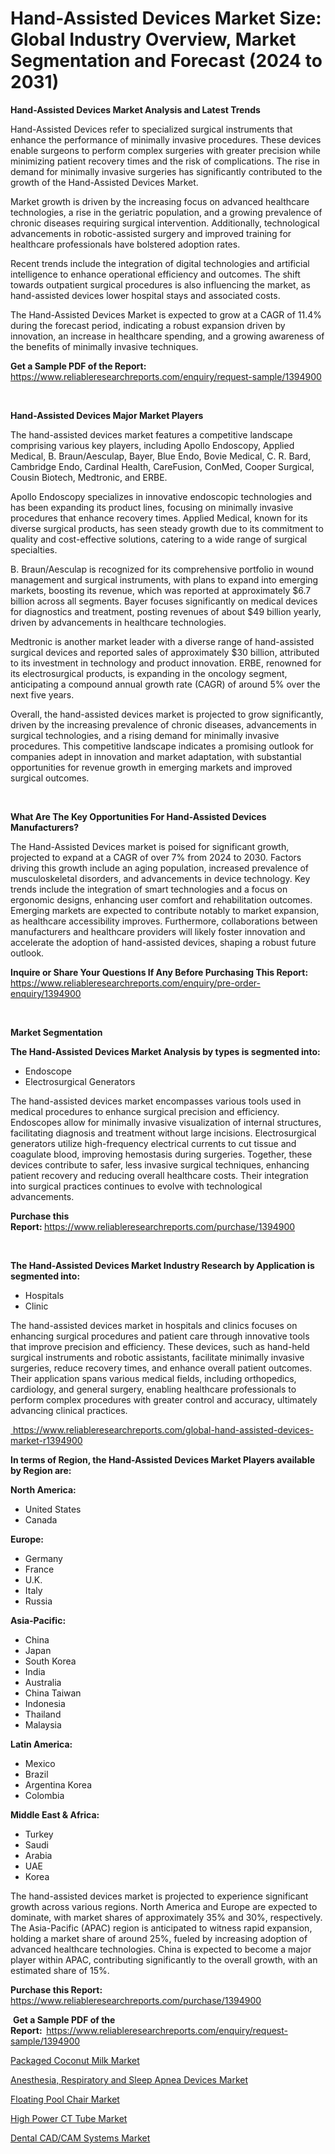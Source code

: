 <p><h1>Hand-Assisted Devices Market Size: Global Industry Overview, Market Segmentation and Forecast (2024 to 2031)</h1></p><p><strong>Hand-Assisted Devices Market Analysis and Latest Trends</strong></p>
<p><p>Hand-Assisted Devices refer to specialized surgical instruments that enhance the performance of minimally invasive procedures. These devices enable surgeons to perform complex surgeries with greater precision while minimizing patient recovery times and the risk of complications. The rise in demand for minimally invasive surgeries has significantly contributed to the growth of the Hand-Assisted Devices Market. </p><p>Market growth is driven by the increasing focus on advanced healthcare technologies, a rise in the geriatric population, and a growing prevalence of chronic diseases requiring surgical intervention. Additionally, technological advancements in robotic-assisted surgery and improved training for healthcare professionals have bolstered adoption rates. </p><p>Recent trends include the integration of digital technologies and artificial intelligence to enhance operational efficiency and outcomes. The shift towards outpatient surgical procedures is also influencing the market, as hand-assisted devices lower hospital stays and associated costs. </p><p>The Hand-Assisted Devices Market is expected to grow at a CAGR of 11.4% during the forecast period, indicating a robust expansion driven by innovation, an increase in healthcare spending, and a growing awareness of the benefits of minimally invasive techniques.</p></p>
<p><strong>Get a Sample PDF of the Report:&nbsp;</strong> <a href="https://www.reliableresearchreports.com/enquiry/request-sample/1394900?utm_campaign=37&utm_medium=2&utm_source=Github&utm_content=ia&utm_term=05122024&utm_id=hand-assisted-devices">https://www.reliableresearchreports.com/enquiry/request-sample/1394900</a></p>
<p>&nbsp;</p>
<p><strong>Hand-Assisted Devices Major Market Players</strong></p>
<p><p>The hand-assisted devices market features a competitive landscape comprising various key players, including Apollo Endoscopy, Applied Medical, B. Braun/Aesculap, Bayer, Blue Endo, Bovie Medical, C. R. Bard, Cambridge Endo, Cardinal Health, CareFusion, ConMed, Cooper Surgical, Cousin Biotech, Medtronic, and ERBE.</p><p>Apollo Endoscopy specializes in innovative endoscopic technologies and has been expanding its product lines, focusing on minimally invasive procedures that enhance recovery times. Applied Medical, known for its diverse surgical products, has seen steady growth due to its commitment to quality and cost-effective solutions, catering to a wide range of surgical specialties.</p><p>B. Braun/Aesculap is recognized for its comprehensive portfolio in wound management and surgical instruments, with plans to expand into emerging markets, boosting its revenue, which was reported at approximately $6.7 billion across all segments. Bayer focuses significantly on medical devices for diagnostics and treatment, posting revenues of about $49 billion yearly, driven by advancements in healthcare technologies.</p><p>Medtronic is another market leader with a diverse range of hand-assisted surgical devices and reported sales of approximately $30 billion, attributed to its investment in technology and product innovation. ERBE, renowned for its electrosurgical products, is expanding in the oncology segment, anticipating a compound annual growth rate (CAGR) of around 5% over the next five years.</p><p>Overall, the hand-assisted devices market is projected to grow significantly, driven by the increasing prevalence of chronic diseases, advancements in surgical technologies, and a rising demand for minimally invasive procedures. This competitive landscape indicates a promising outlook for companies adept in innovation and market adaptation, with substantial opportunities for revenue growth in emerging markets and improved surgical outcomes.</p></p>
<p>&nbsp;</p>
<p><strong>What Are The Key Opportunities For Hand-Assisted Devices Manufacturers?</strong></p>
<p><p>The Hand-Assisted Devices market is poised for significant growth, projected to expand at a CAGR of over 7% from 2024 to 2030. Factors driving this growth include an aging population, increased prevalence of musculoskeletal disorders, and advancements in device technology. Key trends include the integration of smart technologies and a focus on ergonomic designs, enhancing user comfort and rehabilitation outcomes. Emerging markets are expected to contribute notably to market expansion, as healthcare accessibility improves. Furthermore, collaborations between manufacturers and healthcare providers will likely foster innovation and accelerate the adoption of hand-assisted devices, shaping a robust future outlook.</p></p>
<p><strong>Inquire or Share Your Questions If Any Before Purchasing This Report:</strong> <a href="https://www.reliableresearchreports.com/enquiry/pre-order-enquiry/1394900?utm_campaign=37&utm_medium=2&utm_source=Github&utm_content=ia&utm_term=05122024&utm_id=hand-assisted-devices">https://www.reliableresearchreports.com/enquiry/pre-order-enquiry/1394900</a></p>
<p>&nbsp;</p>
<p><strong>Market Segmentation</strong></p>
<p><strong>The Hand-Assisted Devices Market Analysis by types is segmented into:</strong></p>
<p><ul><li>Endoscope</li><li>Electrosurgical Generators</li></ul></p>
<p><p>The hand-assisted devices market encompasses various tools used in medical procedures to enhance surgical precision and efficiency. Endoscopes allow for minimally invasive visualization of internal structures, facilitating diagnosis and treatment without large incisions. Electrosurgical generators utilize high-frequency electrical currents to cut tissue and coagulate blood, improving hemostasis during surgeries. Together, these devices contribute to safer, less invasive surgical techniques, enhancing patient recovery and reducing overall healthcare costs. Their integration into surgical practices continues to evolve with technological advancements.</p></p>
<p><strong>Purchase this Report:&nbsp;</strong><a href="https://www.reliableresearchreports.com/purchase/1394900?utm_campaign=37&utm_medium=2&utm_source=Github&utm_content=ia&utm_term=05122024&utm_id=hand-assisted-devices">https://www.reliableresearchreports.com/purchase/1394900</a></p>
<p>&nbsp;</p>
<p><strong>The Hand-Assisted Devices Market Industry Research by Application is segmented into:</strong></p>
<p><ul><li>Hospitals</li><li>Clinic</li></ul></p>
<p><p>The hand-assisted devices market in hospitals and clinics focuses on enhancing surgical procedures and patient care through innovative tools that improve precision and efficiency. These devices, such as hand-held surgical instruments and robotic assistants, facilitate minimally invasive surgeries, reduce recovery times, and enhance overall patient outcomes. Their application spans various medical fields, including orthopedics, cardiology, and general surgery, enabling healthcare professionals to perform complex procedures with greater control and accuracy, ultimately advancing clinical practices.</p></p>
<p><a href="https://www.reliableresearchreports.com/global-hand-assisted-devices-market-r1394900?utm_campaign=37&utm_medium=2&utm_source=Github&utm_content=ia&utm_term=05122024&utm_id=hand-assisted-devices">&nbsp;https://www.reliableresearchreports.com/global-hand-assisted-devices-market-r1394900</a></p>
<p><strong>In terms of Region, the Hand-Assisted Devices Market Players available by Region are:</strong></p>
<p>
    <p> <strong> North America: </strong>
        <ul>
            <li>United States</li>
            <li>Canada</li>
        </ul>
        </p> 
    <p> <strong> Europe: </strong>
        <ul>
            <li>Germany</li>
            <li>France</li>
            <li>U.K.</li>
            <li>Italy</li>
            <li>Russia</li>
        </ul>
        </p> 
    <p> <strong> Asia-Pacific: </strong>
        <ul>
            <li>China</li>
            <li>Japan</li>
            <li>South Korea</li>
            <li>India</li>
            <li>Australia</li>
            <li>China Taiwan</li>
            <li>Indonesia</li>
            <li>Thailand</li>
            <li>Malaysia</li>
        </ul>
        </p> 
    <p> <strong> Latin America: </strong>
        <ul>
            <li>Mexico</li>
            <li>Brazil</li>
            <li>Argentina Korea</li>
            <li>Colombia</li>
        </ul>
        </p> 
    <p> <strong> Middle East & Africa: </strong>
        <ul>
            <li>Turkey</li>
            <li>Saudi</li>
            <li>Arabia</li>
            <li>UAE</li>
            <li>Korea</li>
        </ul>
    </p>
    </p>
<p><p>The hand-assisted devices market is projected to experience significant growth across various regions. North America and Europe are expected to dominate, with market shares of approximately 35% and 30%, respectively. The Asia-Pacific (APAC) region is anticipated to witness rapid expansion, holding a market share of around 25%, fueled by increasing adoption of advanced healthcare technologies. China is expected to become a major player within APAC, contributing significantly to the overall growth, with an estimated share of 15%.</p></p>
<p><strong>Purchase this Report: </strong><a href="https://www.reliableresearchreports.com/purchase/1394900?utm_campaign=37&utm_medium=2&utm_source=Github&utm_content=ia&utm_term=05122024&utm_id=hand-assisted-devices">https://www.reliableresearchreports.com/purchase/1394900</a></p>
<p>&nbsp;<strong>Get a Sample PDF of the Report:&nbsp;&nbsp;</strong><a href="https://www.reliableresearchreports.com/enquiry/request-sample/1394900?utm_campaign=37&utm_medium=2&utm_source=Github&utm_content=ia&utm_term=05122024&utm_id=hand-assisted-devices">https://www.reliableresearchreports.com/enquiry/request-sample/1394900</a></p>
<p><strong></strong></p>
<p><p><a href="https://www.linkedin.com/pulse/revenue-growth-market-insights-packaged-coconut-milk-93-cagr-9nh4f?utm_campaign=37&utm_medium=2&utm_source=Github&utm_content=ia&utm_term=05122024&utm_id=hand-assisted-devices">Packaged Coconut Milk Market</a></p><p><a href="https://github.com/tamvrosiya/Market-Research-Report-List-6/blob/main/anesthesia-respiratory-and-sleep-apnea-devices-market.md?utm_campaign=37&utm_medium=2&utm_source=Github&utm_content=ia&utm_term=05122024&utm_id=hand-assisted-devices">Anesthesia, Respiratory and Sleep Apnea Devices Market</a></p><p><a href="https://issuu.com/reportprime-2/docs/floating-pool-chair-market-size-2030.pptx?utm_campaign=37&utm_medium=2&utm_source=Github&utm_content=ia&utm_term=05122024&utm_id=hand-assisted-devices">Floating Pool Chair Market</a></p><p><a href="https://issuu.com/reportprime-2/docs/high-power-ct-tube-market-size-2030.pptx?utm_campaign=37&utm_medium=2&utm_source=Github&utm_content=ia&utm_term=05122024&utm_id=hand-assisted-devices">High Power CT Tube Market</a></p><p><a href="https://github.com/SanjidaKhan901/Market-Research-Report-List-1/blob/main/dental-cadcam-systems-market.md?utm_campaign=37&utm_medium=2&utm_source=Github&utm_content=ia&utm_term=05122024&utm_id=hand-assisted-devices">Dental CAD/CAM Systems Market</a></p></p>